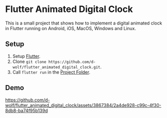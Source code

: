 # Flutter Animated Digital Clock

This is a small project that shows how to implement a digital animated clock in Flutter running on Android, iOS, MacOS, Windows and Linux.

## Setup
1. Setup [Flutter](https://docs.flutter.dev/get-started/install).
2. Clone `git clone https://github.com/d-wolf/flutter_animated_digital_clock.git`.
3. Call `flutter run` in the [Project Folder](/).

## Demo


https://github.com/d-wolf/flutter_animated_digital_clock/assets/3867384/2a4de928-c99c-4f30-8db8-ba74f95b139d

